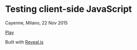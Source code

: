 # Testing client-side JavaScript

Cayenne, Milano, 22 Nov 2015

[Play](http://dhinus.github.io/talks/2015-12-22-cayenne)

Built with [Reveal.js](https://github.com/hakimel/reveal.js)
